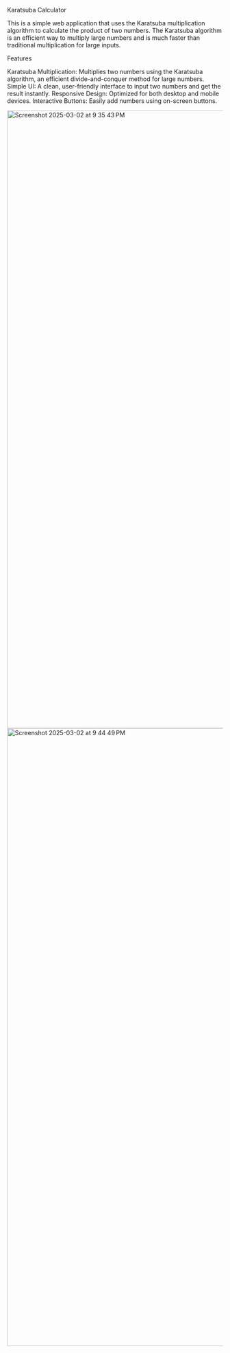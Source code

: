Karatsuba Calculator

This is a simple web application that uses the Karatsuba multiplication algorithm to calculate the product of two numbers. The Karatsuba algorithm is an efficient way to multiply large numbers and is much faster than traditional multiplication for large inputs.

Features

Karatsuba Multiplication: Multiplies two numbers using the Karatsuba algorithm, an efficient divide-and-conquer method for large numbers.
Simple UI: A clean, user-friendly interface to input two numbers and get the result instantly.
Responsive Design: Optimized for both desktop and mobile devices.
Interactive Buttons: Easily add numbers using on-screen buttons.



<img width="1440" alt="Screenshot 2025-03-02 at 9 35 43 PM" src="https://github.com/user-attachments/assets/c9e0ae54-2878-48a0-8c2d-69d1acb04e01" />

<img width="1440" alt="Screenshot 2025-03-02 at 9 44 49 PM" src="https://github.com/user-attachments/assets/0311cc73-517a-4830-82f3-ea1c26f1bf2f" />

